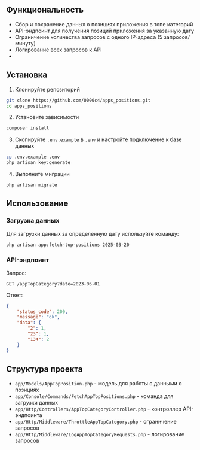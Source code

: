 ## Функциональность
- Сбор и сохранение данных о позициях приложения в топе категорий
- API-эндпоинт для получения позиций приложения за указанную дату
- Ограничение количества запросов с одного IP-адреса (5 запросов/минуту)
- Логирование всех запросов к API
- 
## Установка

1. Клонируйте репозиторий
```bash
git clone https://github.com/0000c4/apps_positions.git
cd apps_positions
```

2. Установите зависимости
```bash
composer install
```

3. Скопируйте `.env.example` в `.env` и настройте подключение к базе данных
```bash
cp .env.example .env
php artisan key:generate
```

4. Выполните миграции
```bash
php artisan migrate
```

## Использование

### Загрузка данных

Для загрузки данных за определенную дату используйте команду:

```bash
php artisan app:fetch-top-positions 2025-03-20
```

### API-эндпоинт

Запрос:
```
GET /appTopCategory?date=2023-06-01
```

Ответ:
```json
{
    "status_code": 200,
    "message": "ok",
    "data": {
        "2": 1,
        "23": 1,
        "134": 2
    }
}
```

## Структура проекта

- `app/Models/AppTopPosition.php` - модель для работы с данными о позициях
- `app/Console/Commands/FetchAppTopPositions.php` - команда для загрузки данных
- `app/Http/Controllers/AppTopCategoryController.php` - контроллер API-эндпоинта
- `app/Http/Middleware/ThrottleAppTopCategory.php` - ограничение запросов
- `app/Http/Middleware/LogAppTopCategoryRequests.php` - логирование запросов
